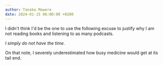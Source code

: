 ```yaml
---
author: Tanaka Mawere
date: 2024-01-15 06:00:00 +0200
---
```


I didn't think I'd be the one to use the following excuse to justify why I am not reading books and listening to as many podcasts. 

*I simply do not have the time.*

On that note, I severely underestimated how busy medicine would get at its tail end. 

